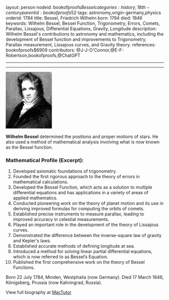 layout: person
nodeid: bookofproofs$Bessel
categories: history,18th-century
parentid: bookofproofs$52
tags: astronomy,origin-germany,physics
orderid: 1784
title: Bessel, Friedrich Wilhelm
born: 1784
died: 1846
keywords: Wilhelm Bessel, Bessel Function, Trigonometry, Errors, Comets, Parallax, Lissajous, Differential Equations, Gravity, Longitude
description: Wilhelm Bessel's contributions to astronomy and mathematics, including the development of Bessel function and improvements to Trigonometry, Parallax measurement, Lissajous curves, and Gravity theory.
references: bookofproofs$6909
contributors: @J-J-O'Connor,@E-F-Robertson,bookofproofs,@ChatGPT

---



---

![Bessel.jpg](https://github.com/bookofproofs/bookofproofs.github.io/blob/main/_sources/_assets/images/portraits/Bessel.jpg?raw=true)

**Wilhelm Bessel** determined the positions and proper motions of stars. He also used a method of mathematical analysis involving what is now known as the Bessel function.

### Mathematical Profile (Excerpt):
1. Developed axiomatic foundations of trigonometry.
2. Founded the first rigorous approach to the theory of errors in mathematical calculations. 
3. Developed the Bessel Function, which acts as a solution to multiple differential equations and has applications in a variety of areas of applied mathematics. 
4. Conducted pioneering work on the theory of planet motion and its use in deriving improved formulas for computing the orbits of comets. 
5. Established precise instruments to measure parallax, leading to improved accuracy in celestial measurements. 
6. Played an important role in the development of the theory of Lissajous curves. 
7. Demonstrated the difference between the inverse-square law of gravity and Kepler's laws. 
8. Established accurate methods of defining longitude at sea. 
9. Introduced a method for solving linear partial differential equations, which is now referred to as Bessel’s Equation. 
10. Published the first comprehensive work on the theory of Bessel Functions.

Born 22 July 1784, Minden, Westphalia (now Germany). Died 17 March 1846, Königsberg, Prussia (now Kaliningrad, Russia).

View full biography at [MacTutor](https://mathshistory.st-andrews.ac.uk/Biographies/Bessel/)
